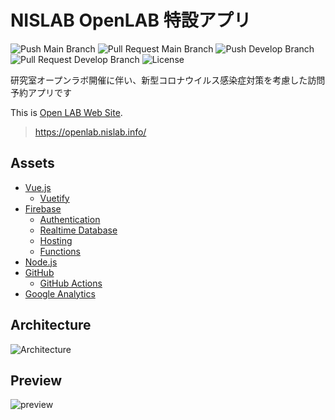 # NISLAB OpenLAB 特設アプリ

![Push Main Branch](https://github.com/kogepanh/openlab/workflows/Push%20Main%20Branch/badge.svg)
![Pull Request Main Branch](https://github.com/kogepanh/openlab/workflows/Pull%20Request%20Main%20Branch/badge.svg)
![Push Develop Branch](https://github.com/kogepanh/openlab/workflows/Push%20Develop%20Branch/badge.svg)
![Pull Request Develop Branch](https://github.com/kogepanh/openlab/workflows/Pull%20Request%20Develop%20Branch/badge.svg)
![License](https://img.shields.io/github/license/kogepanh/openlab)

研究室オープンラボ開催に伴い、新型コロナウイルス感染症対策を考慮した訪問予約アプリです

This is [Open LAB Web Site](https://openlab.nislab.info/).

> https://openlab.nislab.info/

## Assets

- [Vue.js](https://vuejs.org/)
  - [Vuetify](https://vuetifyjs.com/)
- [Firebase](https://firebase.google.com/)
  - [Authentication](https://firebase.google.com/products/auth?hl=ja)
  - [Realtime Database](https://firebase.google.com/products/realtime-database?hl=ja)
  - [Hosting](https://firebase.google.com/products/hosting?hl=ja)
  - [Functions](https://firebase.google.com/products/functions?hl=ja)
- [Node.js](https://nodejs.org/)
- [GitHub](https://github.com/)
  - [GitHub Actions](https://github.com/actions)
- [Google Analytics](https://analytics.google.com/analytics/web)

## Architecture

![Architecture](https://user-images.githubusercontent.com/49851726/105703760-0ec95f80-5f51-11eb-9ace-2b1514595ec2.png)

## Preview

![preview](https://user-images.githubusercontent.com/49851726/105704969-e5a9ce80-5f52-11eb-8c8d-8bd0263a3bb9.gif)
